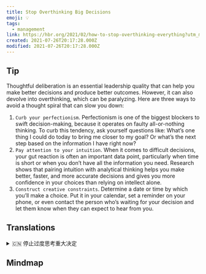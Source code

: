 ```yaml
---
title: Stop Overthinking Big Decisions
emoji: 💡
tags:
  - management
link: https://hbr.org/2021/02/how-to-stop-overthinking-everything?utm_medium=email&utm_source=newsletter_daily&utm_campaign=mtod_notactsubs
created: 2021-07-26T20:17:28.000Z
modified: 2021-07-26T20:17:28.000Z
---
```


## Tip

Thoughtful deliberation is an essential leadership quality that can help you make better decisions and produce better outcomes. However, it can also devolve into overthinking, which can be paralyzing. Here are three ways to avoid a thought spiral that can slow you down:

1. `Curb your perfectionism`. Perfectionism is one of the biggest blockers to swift decision-making, because it operates on faulty all-or-nothing thinking. To curb this tendency, ask yourself questions like: What’s one thing I could do today to bring me closer to my goal? Or what’s the next step based on the information I have right now?
2. `Pay attention to your intuition`. When it comes to difficult decisions, your gut reaction is often an important data point, particularly when time is short or when you don’t have all the information you need. Research shows that pairing intuition with analytical thinking helps you make better, faster, and more accurate decisions and gives you more confidence in your choices than relying on intellect alone.
3. `Construct creative constraints`. Determine a date or time by which you’ll make a choice. Put it in your calendar, set a reminder on your phone, or even contact the person who’s waiting for your decision and let them know when they can expect to hear from you.

## Translations

<details>
   <summary>🇨🇳 停止过度思考重大决定 </summary>

深思熟虑是一项重要的领导素质，可以帮助你做出更好的决定，产生更好的结果。然而，它也可能会发展成过度思考，从而导致停止不前。这里有三种方法可以避免让你慢下来的思想漩涡:

1. 控制你的完美主义。完美主义是快速做出决定的最大障碍之一，因为它运行在错误的全有或全无的想法上。为了抑制这种倾向，问自己这样的问题:今天我能做什么事来让我更接近我的目标?或者根据我现在掌握的信息下一步该做什么?
2. 注意你的直觉。当遇到困难的决定时，你的直觉反应通常是一个重要的数据点，特别是当时间很短或你没有所有需要的信息时。研究表明，与单纯依靠智力相比，将直觉与分析思维结合起来可以帮助你做出更好、更快、更准确的决定，让你在做出选择时更有信心。
3. 构建创造性的约束。确定你要做选择的日期或时间。把它写进你的日历里，在你的手机上设置一个提醒，甚至联系那个等待你决定的人，让他们知道他们什么时候会收到你的消息。

</details>

## Mindmap
